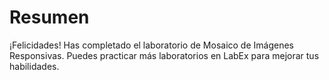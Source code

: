 # Resumen

¡Felicidades! Has completado el laboratorio de Mosaico de Imágenes Responsivas. Puedes practicar más laboratorios en LabEx para mejorar tus habilidades.
